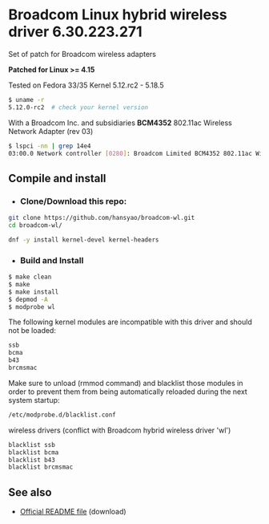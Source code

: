 # Broadcom Linux hybrid wireless driver 6.30.223.271

Set of patch for Broadcom wireless adapters

**Patched for Linux >= 4.15**

Tested on Fedora 33/35 Kernel 5.12.rc2 - 5.18.5

```bash
$ uname -r
5.12.0-rc2  # check your kernel version
```

With a Broadcom Inc. and subsidiaries **BCM4352** 802.11ac Wireless Network Adapter (rev 03)

```bash
$ lspci -nn | grep 14e4
03:00.0 Network controller [0280]: Broadcom Limited BCM4352 802.11ac Wireless Network Adapter [14e4:43b1] (rev 03)
```

## Compile and install

* ### Clone/Download this repo:

```bash
git clone https://github.com/hansyao/broadcom-wl.git
cd broadcom-wl/

dnf -y install kernel-devel kernel-headers

```

* ### Build and Install
```bash
$ make clean
$ make
$ make install
$ depmod -A
$ modprobe wl
```

The following kernel modules are incompatible with this driver and should not be loaded:
```bash
ssb
bcma
b43
brcmsmac
```
Make sure to unload (rmmod command) and blacklist those modules in order to prevent them from being automatically reloaded during the next system startup:

```bash
/etc/modprobe.d/blacklist.conf
```

wireless drivers (conflict with Broadcom hybrid wireless driver 'wl')
```bash
blacklist ssb
blacklist bcma
blacklist b43
blacklist brcmsmac
```

## See also

* [Official README file][1] (download)


[1]: https://docs.broadcom.com/docs-and-downloads/docs/linux_sta/README_6.30.223.271.txt
